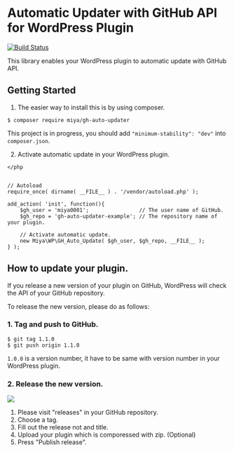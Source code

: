 # Automatic Updater with GitHub API for WordPress Plugin

[![Build Status](https://travis-ci.org/miya0001/gh-auto-updater.svg?branch=master)](https://travis-ci.org/miya0001/gh-auto-updater)

This library enables your WordPress plugin to automatic update with GitHub API.

## Getting Started

1. The easier way to install this is by using composer.

```
$ composer require miya/gh-auto-updater
```

This project is in progress, you should add `"minimum-stability": "dev"` into `composer.json`.

2. Activate automatic update in your WordPress plugin.

```
</php


// Autoload
require_once( dirname( __FILE__ ) . '/vendor/autoload.php' );

add_action( 'init', function(){
	$gh_user = 'miya0001';                // The user name of GitHub.
	$gh_repo = 'gh-auto-updater-example'; // The repository name of your plugin.

	// Activate automatic update.
	new Miya\WP\GH_Auto_Update( $gh_user, $gh_repo, __FILE__ );
} );
```

## How to update your plugin.

If you release a new version of your plugin on GitHub, WordPress will check the API of your GitHub repository.

To release the new version, please do as follows:

### 1. Tag and push to GitHub.

```
$ git tag 1.1.0
$ git push origin 1.1.0
```

`1.0.0` is a version number, it have to be same with version number in your WordPress plugin.

### 2. Release the new version.

![](https://www.evernote.com/l/ABVIG1PlajlJ5rfHivP4BJRELESS9uKndHAB/image.png)

1. Please visit "releases" in your GitHub repository.
2. Choose a tag.
3. Fill out the release not and title.
4. Upload your plugin which is comporessed with zip. (Optional)
5. Press "Publish release".
